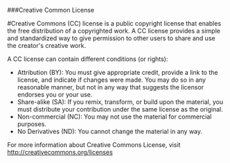 ###Creative Common License

#Creative Commons (CC) license is a public copyright license that enables the free distribution of a copyrighted work. A CC license provides a simple and standardized way to give permission to other users to share and use the creator's creative work.

A CC license can contain different conditions (or rights):
* Attribution (BY): You must give appropriate credit, provide a link to the license, and indicate if changes were made. You may do so in any reasonable manner, but not in any way that suggests the licensor endorses you or your use.
* Share-alike (SA): If you remix, transform, or build upon the material, you must distribute your contribution under the same license as the original.
* Non-commercial (NC): You may not use the material for commercial purposes.
* No Derivatives (ND): You cannot change the material in any way.

For more information about Creative Commons License, visit http://creativecommons.org/licenses
